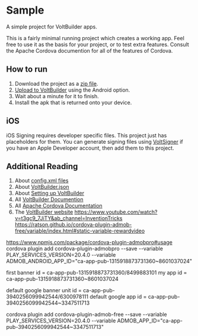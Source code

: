 # Sample

A simple project for VoltBuilder apps.

This is a fairly minimal running project which creates a working app.
Feel free to use it as the basis for your project, or to test extra features.
Consult the Apache Cordova documention for all of the features of Cordova.

## How to run

1. Download the project as a [zip file](https://github.com/voltbuilder/sample/archive/refs/heads/main.zip).
1. [Upload to VoltBuilder](https://volt.build/upload/) using the Android option.
1. Wait about a minute for it to finish.
1. Install the apk that is returned onto your device.

## iOS

iOS Signing requires developer specific files. This project just has placeholders for them.
You can generate signing files using [VoltSigner](https://voltsigner.com) if you have an Apple Developer account,
then add them to this project.

## Additional Reading
1. About [config.xml files](https://cordova.apache.org/docs/en/latest/config_ref/index.html)
1. About [VoltBuilder.json](https://volt.build/docs/set_up/)
1. About [Setting up VoltBuilder](https://volt.build/docs/set_up/)
1. All [VoltBuilder Documention](https://volt.build/docs/all/)
1. All [Apache Cordova Documentation](https://cordova.apache.org/)
1. The [VoltBuilder website](http://volt.build)
https://www.youtube.com/watch?v=t3gc9_7JiTY&ab_channel=InventionTricks
https://ratson.github.io/cordova-plugin-admob-free/variable/index.html#static-variable-rewardvideo

https://www.npmjs.com/package/cordova-plugin-admobpro#usage
cordova plugin add cordova-plugin-admobpro --save --variable PLAY_SERVICES_VERSION=20.4.0 --variable ADMOB_ANDROID_APP_ID="ca-app-pub-1315918873731360~8601037024"

first banner id  = ca-app-pub-1315918873731360/8499883101
my app id =        ca-app-pub-1315918873731360~8601037024

default google banner unit id = ca-app-pub-3940256099942544/6300978111
default google app id =         ca-app-pub-3940256099942544~3347511713


cordova plugin add cordova-plugin-admob-free --save --variable PLAY_SERVICES_VERSION=20.4.0 --variable ADMOB_APP_ID="ca-app-pub-3940256099942544~3347511713"